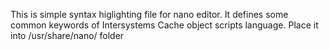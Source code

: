This is simple syntax higlighting file for nano editor.
It defines some common keywords of Intersystems Cache object scripts language.
Place it into /usr/share/nano/ folder
